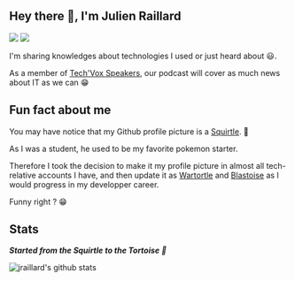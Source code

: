 ## Hey there :wave:, I'm Julien Raillard

[![](https://img.shields.io/badge/-@jraillard-%23181717?style=flat-square&logo=github)](https://github.com/jraillard)
[![](https://img.shields.io/badge/-Julien%20Raillard-blue?style=flat-square&logo=Linkedin&logoColor=white&link=https://www.linkedin.com/in/julien-raillard/)](https://www.linkedin.com/in/julien-raillard//)

I'm sharing knowledges about technologies I used or just heard about :smiley:.

As a member of [Tech'Vox Speakers](https://techvox.lepodcast.fr/), our podcast will cover as much news about IT as we can :grin:

## Fun fact about me

You may have notice that my Github profile picture is a [Squirtle](https://www.pokepedia.fr/Carapuce). :eyes:

As I was a student, he used to be my favorite pokemon starter.

Therefore I took the decision to make it my profile picture in almost all tech-relative accounts I have, and then update it as [Wartortle](https://www.pokepedia.fr/Carabaffe) and [Blastoise](https://www.pokepedia.fr/Tortank) as I would progress in my developper career.

Funny right ? :grin:

## Stats

**_Started from the Squirtle to the Tortoise :eyes:_**

![jraillard's github stats](https://github-readme-stats.vercel.app/api?username=jraillard&show_icons=true&theme=algolia)
